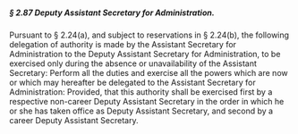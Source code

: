 ##### § 2.87 Deputy Assistant Secretary for Administration. #####

Pursuant to § 2.24(a), and subject to reservations in § 2.24(b), the following delegation of authority is made by the Assistant Secretary for Administration to the Deputy Assistant Secretary for Administration, to be exercised only during the absence or unavailability of the Assistant Secretary: Perform all the duties and exercise all the powers which are now or which may hereafter be delegated to the Assistant Secretary for Administration: Provided, that this authority shall be exercised first by a respective non-career Deputy Assistant Secretary in the order in which he or she has taken office as Deputy Assistant Secretary, and second by a career Deputy Assistant Secretary.